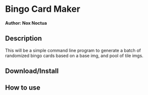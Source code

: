 # Bingo Card Maker

#### Author: Nox Noctua

## Description

This will be a simple command line program to generate a batch of randomized bingo cards based on a base img, and pool of tile imgs.

## Download/Install

## How to use
